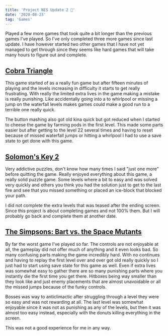 ```yaml
---
title: 'Project NES Update 2 🐍'
date: '2020-08-23'
tag: 'Games'
---
```


Played a few more games that took quite a bit longer than the previous games I've played. So I've only completed three more games since last update.
I have however started two other games that I have not yet managed to get through since they seems like hard games that will take many hours to figure out and complete.

## <a href="https://en.wikipedia.org/wiki/Cobra_Triangle" target="_blank" rel="noreferrer">Cobra Triangle</a>

This game started of as a really fun game but after fifteen minutes of playing and the levels increasing in difficulty it starts to get really frustrating. With really the limited extra lives in the game making a mistake is really punishing. Like accidentally going into a to whirlpool or missing a jump on the waterfall levels makes games could make a good run to a terrible one really quick.

The button mashing also got old kina quick but got reduced when I started to cheese the game by farming pods in the first level. This made some parts easier but after getting to the level 22 several times and having to reset because of missed waterfall jumps or hitting a whirlpool I had to use a save state to get done with this game.

## <a href="https://en.wikipedia.org/wiki/Solomon%27s_Key_2" target="_blank" rel="noreferrer">Solomon's Key 2</a>

Very addictive puzzles, don't know how many times I said "just one more" before quitting the game. Really enjoyed everything about this game, a really solid puzzle game. Some levels where a bit to easy and was solved very quickly and others you think you had the solution just to get to the last fire and see that you missed something or placed an ice-block that blocked your path.

I did not complete the extra levels that was teased after the ending screen. Since this project is about completing games and not 100% them. But I will probably go back and complete them at another date.

## <a href="https://en.wikipedia.org/wiki/The_Simpsons:_Bart_vs._the_Space_Mutants" target="_blank" rel="noreferrer">The Simpsons: Bart vs. the Space Mutants</a>

By far the worst game I've played so far. The controls are not enjoyable at all, the gameplay did not offer much of anything and it even looks bad. So many confusing parts making the game incredibly hard. With no continues and having to replay the first level over and over got old really quickly so I just had to start using save state for this game as well. Even if extra lives was somewhat easy to gather there are so many punishing parts where you instantly die the first time you get there. Hitboxes being way smaller than they look like and just enemy placements that are almost unavoidable or all the missed jumps because of the funky controls.

Bosses was way to anticlimactic after struggling through a level they were so easy and was not rewarding at all. The last level was somewhat enjoyable since it was not as punishing as any of the levels, but then it was almost too easy instead, especially with the donuts killing everything in the screen.

This was not a good experience for me in any way.
